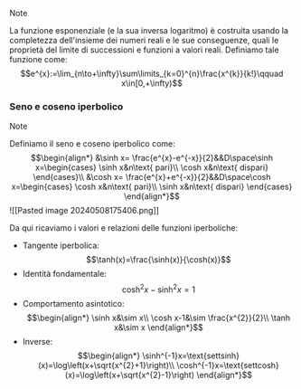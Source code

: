 >[!note]
>La funzione esponenziale (e la sua inversa logaritmo) è costruita usando la completezza dell'insieme dei numeri reali e le sue conseguenze, quali le proprietà del limite di successioni e funzioni a valori reali. Definiamo tale funzione come:
>$$e^{x}:=\lim_{n\to+\infty}\sum\limits_{k=0}^{n}\frac{x^{k}}{k!}\qquad x\in[0,+\infty)$$

### Seno e coseno iperbolico
>[!note]
>Definiamo il seno e coseno iperbolico come:
>$$\begin{align*}
&\sinh x= \frac{e^{x}-e^{-x}}{2}&&D\space\sinh x=\begin{cases}
\sinh x&n\text{ pari}\\
\cosh x&n\text{ dispari}
\end{cases}\\
&\cosh x= \frac{e^{x}+e^{-x}}{2}&&D\space\cosh x=\begin{cases}
\cosh x&n\text{ pari}\\
\sinh x&n\text{ dispari}
\end{cases}
\end{align*}$$
![[Pasted image 20240508175406.png]]

Da qui ricaviamo i valori e relazioni delle funzioni iperboliche:
- Tangente iperbolica: $$\tanh(x)=\frac{\sinh(x)}{\cosh(x)}$$
- Identità fondamentale: $$\cosh^{2}x-\sinh^{2}x=1$$
- Comportamento asintotico: $$\begin{align*}
\sinh x&\sim x\\
\cosh x-1&\sim \frac{x^{2}}{2}\\
\tanh x&\sim x 
\end{align*}$$
- Inverse: $$\begin{align*}
\sinh^{-1}x=\text{settsinh}(x)=\log\left(x+\sqrt{x^{2}+1}\right)\\
\cosh^{-1}x=\text{settcosh}(x)=\log\left(x+\sqrt{x^{2}-1}\right)
\end{align*}$$
